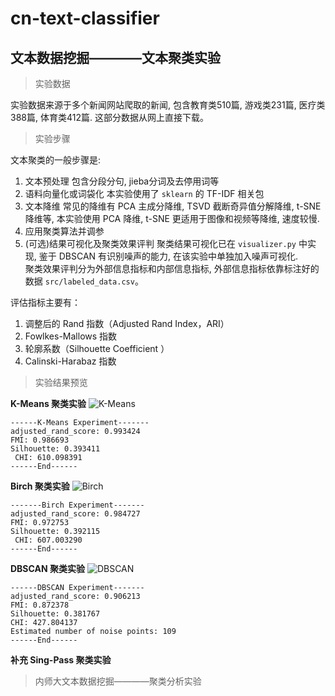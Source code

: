 # cn-text-classifier
## 文本数据挖掘————文本聚类实验

>实验数据

实验数据来源于多个新闻网站爬取的新闻, 包含教育类510篇, 游戏类231篇, 医疗类388篇, 体育类412篇.
这部分数据从网上直接下载。


>实验步骤

文本聚类的一般步骤是:
1. 文本预处理
包含分段分句, jieba分词及去停用词等 
2. 语料向量化或词袋化
本实验使用了 `sklearn` 的 TF-IDF 相关包
3. 文本降维
常见的降维有 PCA 主成分降维, TSVD 截断奇异值分解降维, t-SNE降维等, 本实验使用 PCA 降维, t-SNE 更适用于图像和视频等降维, 速度较慢.
4. 应用聚类算法并调参
5. (可选)结果可视化及聚类效果评判 
聚类结果可视化已在 `visualizer.py` 中实现, 鉴于 DBSCAN 有识别噪声的能力, 在该实验中单独加入噪声可视化.   
聚类效果评判分为外部信息指标和内部信息指标, 外部信息指标依靠标注好的数据 `src/labeled_data.csv`。

评估指标主要有：
1. 调整后的 Rand 指数（Adjusted Rand Index，ARI）
2. Fowlkes-Mallows 指数
3. 轮廓系数（Silhouette Coefficient ）
4. Calinski-Harabaz 指数

>实验结果预览

**K-Means 聚类实验**
![K-Means](https://upload-images.jianshu.io/upload_images/5530017-81f526af29d27a13.png?imageMogr2/auto-orient/strip%7CimageView2/2/w/1240)
```shell
------K-Means Experiment-------
adjusted_rand_score: 0.993424
FMI: 0.986693
Silhouette: 0.393411
 CHI: 610.098391
------End------
```

**Birch 聚类实验**
![Birch](https://upload-images.jianshu.io/upload_images/5530017-fd9b85232307e60e.png?imageMogr2/auto-orient/strip%7CimageView2/2/w/1240)
```shell
-------Birch Experiment-------
adjusted_rand_score: 0.984727
FMI: 0.972753
Silhouette: 0.392115
 CHI: 607.003290
------End------
```

**DBSCAN 聚类实验**
![DBSCAN](https://upload-images.jianshu.io/upload_images/5530017-7673094ee2fb30d0.png?imageMogr2/auto-orient/strip%7CimageView2/2/w/1240)
```shell
------DBSCAN Experiment-------
adjusted_rand_score: 0.906213
FMI: 0.872378
Silhouette: 0.381767
CHI: 427.804137
Estimated number of noise points: 109 
------End------
```
**补充 Sing-Pass 聚类实验**

>内师大文本数据挖掘————聚类分析实验

